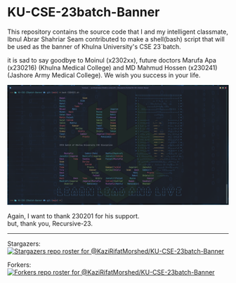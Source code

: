 # KU-CSE-23batch-Banner
This repository contains the source code that I and my intelligent classmate, Ibnul Abrar Shahriar Seam contributed to make a shell(bash) script that will be used as the banner of Khulna University's CSE 23`batch.

it is sad to say goodbye to Moinul (x2302xx), future doctors Marufa Apa (x230216) (Khulna Medical College) and MD Mahmud Hossen (x230241) (Jashore Army Medical College). We wish you success in your life.

![img](./final-banner-CSEKU23.png)

Again, I want to thank 230201 for his support.   
but, thank you, Recursive-23.

---

Stargazers:  
[![Stargazers repo roster for @KaziRifatMorshed/KU-CSE-23batch-Banner](https://reporoster.com/stars/KaziRifatMorshed/KU-CSE-23batch-Banner)](https://github.com/KaziRifatMorshed/KU-CSE-23batch-Banner/stargazers)

Forkers:  
[![Forkers repo roster for @KaziRifatMorshed/KU-CSE-23batch-Banner](https://reporoster.com/forks/KaziRifatMorshed/KU-CSE-23batch-Banner)](https://github.com/KaziRifatMorshed/KU-CSE-23batch-Banner/network/members)
